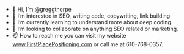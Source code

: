 - 👋 Hi, I’m @greggthorpe
- 👀 I’m interested in SEO, writing code, copywriting, link building.
- 🌱 I’m currently learning to understand more about deep coding.
- 💞️ I’m looking to collaborate on anything SEO related or marketing.
- 📫 How to reach me you can visit my website www.FirstPlacePositioning.com or call me at 610-768-0357.

<!---
greggthorpe/greggthorpe is a ✨ special ✨ repository because its `README.md` (this file) appears on your GitHub profile.
You can click the Preview link to take a look at your changes.
--->
